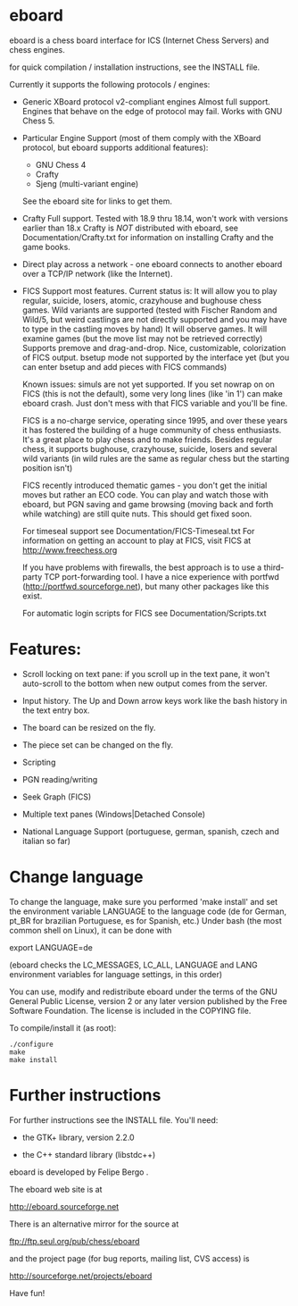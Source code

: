 # eboard

eboard is a chess board interface for ICS (Internet Chess
Servers) and chess engines.

for quick compilation / installation instructions, see the INSTALL file.

Currently it supports the following protocols / engines:

- Generic XBoard protocol v2-compliant engines
   Almost full support. Engines that behave on the edge of
   protocol may fail. Works with GNU Chess 5.

- Particular Engine Support (most of them comply with the
  XBoard protocol, but eboard supports additional features):

  - GNU Chess 4
  - Crafty
  - Sjeng (multi-variant engine)

  See the eboard site for links to get them.

- Crafty
  Full support.
  Tested with 18.9 thru 18.14, won't work with versions earlier
  than 18.x Crafty is *NOT* distributed with eboard, see
  Documentation/Crafty.txt for information on installing Crafty and
  the game books.

- Direct play across a network - one eboard connects to another
  eboard over a TCP/IP network (like the Internet).

- FICS
  Support most features.
  Current status is:
  It will allow you to play regular, suicide, losers, atomic,
  crazyhouse and bughouse chess games. 
  Wild variants are supported (tested with Fischer Random and Wild/5,
  but weird castlings are not directly supported and you may have to
  type in the castling moves by hand)
  It will observe games.
  It will examine games (but the move list may not be retrieved correctly)
  Supports premove and drag-and-drop.
  Nice, customizable, colorization of FICS output.
  bsetup mode not supported by the interface yet (but you can
  enter bsetup and add pieces with FICS commands)

  Known issues: simuls are not yet supported.
  If you set nowrap on on FICS (this is not the default), some
  very long lines (like 'in 1') can make eboard crash. Just don't
  mess with that FICS variable and you'll be fine.

  FICS is a no-charge service, operating since 1995, and over
  these years it has fostered the building of a huge community
  of chess enthusiasts. It's a great place to play chess and
  to make friends. Besides regular chess, it supports bughouse,
  crazyhouse, suicide, losers and several wild variants (in wild
  rules are the same as regular chess but the starting position
  isn't)

  FICS recently introduced thematic games - you don't get the initial
  moves but rather an ECO code. You can play and watch those with eboard,
  but PGN saving and game browsing (moving back and forth while watching)
  are still quite nuts. This should get fixed soon.

  For timeseal support see Documentation/FICS-Timeseal.txt
  For information on getting an account to play at FICS, visit
  FICS at http://www.freechess.org

  If you have problems with firewalls, the best approach is to use
  a third-party TCP port-forwarding tool. I have a nice experience
  with portfwd (http://portfwd.sourceforge.net), but many other
  packages like this exist.

  For automatic login scripts for FICS see Documentation/Scripts.txt

# Features:

- Scroll locking on text pane: if you scroll up in the text
  pane, it won't auto-scroll to the bottom when new output
  comes from the server.

- Input history. The Up and Down arrow keys work like the
  bash history in the text entry box.

- The board can be resized on the fly.

- The piece set can be changed on the fly.

- Scripting

- PGN reading/writing

- Seek Graph (FICS)

- Multiple text panes (Windows|Detached Console)

- National Language Support (portuguese, german, spanish, czech and 
  italian so far)

# Change language

To change the language, make sure you performed 'make install' and
set the environment variable LANGUAGE to the language code
(de for German, pt_BR for brazilian Portuguese, es for Spanish, etc.)
Under bash (the most common shell on Linux), it can be done with

export LANGUAGE=de

(eboard checks the LC_MESSAGES, LC_ALL, LANGUAGE and LANG
environment variables for language settings, in this order)

You can use, modify and redistribute eboard under the terms of
the GNU General Public License, version 2 or any later version
published by the Free Software Foundation. The license is
included in the COPYING file. 

To compile/install it (as root):

```
./configure
make
make install
```

# Further instructions

For further instructions see the INSTALL file. You'll need:

- the GTK+ library, version 2.2.0

- the C++ standard library (libstdc++)

eboard is developed by Felipe Bergo <fbergo at gmail.com>.

The eboard web site is at

  http://eboard.sourceforge.net

There is an alternative mirror for the source at

  ftp://ftp.seul.org/pub/chess/eboard

and the project page (for bug reports, mailing list, CVS
access) is

  http://sourceforge.net/projects/eboard

Have fun!
